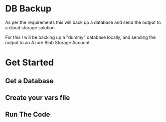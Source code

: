 # DB Backup 

As per the requirements this will back up a database and send the output to a cloud storage solution. 

For this I will be backing up a "dummy" database locally, and sending the output to an Azure Blob Storage Account. 

# Get Started 

## Get a Database 

## Create your vars file 

## Run The Code  